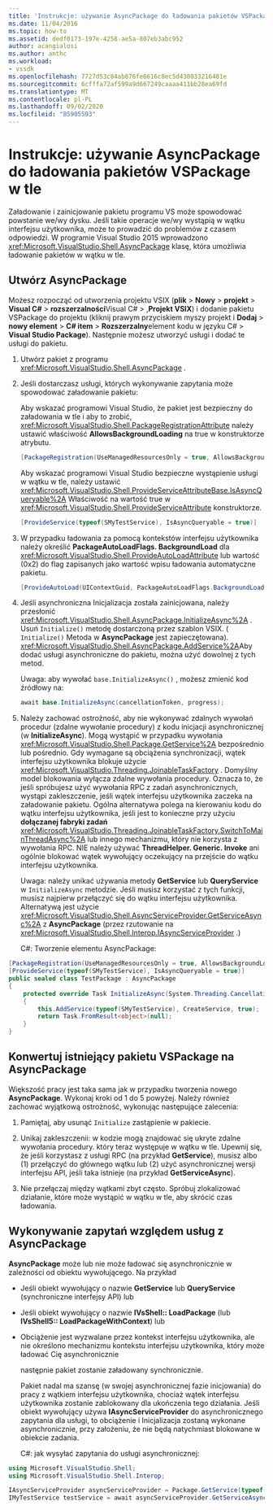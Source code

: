 ```yaml
---
title: 'Instrukcje: używanie AsyncPackage do ładowania pakietów VSPackage w tle | Microsoft Docs'
ms.date: 11/04/2016
ms.topic: how-to
ms.assetid: dedf0173-197e-4258-ae5a-807eb3abc952
author: acangialosi
ms.author: anthc
ms.workload:
- vssdk
ms.openlocfilehash: 7727d53c84ab876fe6616c8ec5d438033216481e
ms.sourcegitcommit: 6cfffa72af599a9d667249caaaa411bb28ea69fd
ms.translationtype: MT
ms.contentlocale: pl-PL
ms.lasthandoff: 09/02/2020
ms.locfileid: "85905593"
---
```

# <a name="how-to-use-asyncpackage-to-load-vspackages-in-the-background"></a>Instrukcje: używanie AsyncPackage do ładowania pakietów VSPackage w tle
Załadowanie i zainicjowanie pakietu programu VS może spowodować powstanie we/wy dysku. Jeśli takie operacje we/wy wystąpią w wątku interfejsu użytkownika, może to prowadzić do problemów z czasem odpowiedzi. W programie Visual Studio 2015 wprowadzono  <xref:Microsoft.VisualStudio.Shell.AsyncPackage> klasę, która umożliwia ładowanie pakietów w wątku w tle.

## <a name="create-an-asyncpackage"></a>Utwórz AsyncPackage
 Możesz rozpocząć od utworzenia projektu VSIX (**plik**  >  **Nowy**  >  **projekt**  >  **Visual C#**  >  **rozszerzalności**Visual C#  >  ,**Projekt VSIX**) i dodanie pakietu VSPackage do projektu (kliknij prawym przyciskiem myszy projekt i **Dodaj**  >  **nowy element**  >  **C# item**  >  **Rozszerzalny**element kodu w języku C#  >  **Visual Studio Package**). Następnie możesz utworzyć usługi i dodać te usługi do pakietu.

1. Utwórz pakiet z programu <xref:Microsoft.VisualStudio.Shell.AsyncPackage> .

2. Jeśli dostarczasz usługi, których wykonywanie zapytania może spowodować załadowanie pakietu:

    Aby wskazać programowi Visual Studio, że pakiet jest bezpieczny do załadowania w tle i aby to zrobić, <xref:Microsoft.VisualStudio.Shell.PackageRegistrationAttribute> należy ustawić właściwość **AllowsBackgroundLoading** na true w konstruktorze atrybutu.

   ```csharp
   [PackageRegistration(UseManagedResourcesOnly = true, AllowsBackgroundLoading = true)]

   ```

    Aby wskazać programowi Visual Studio bezpieczne wystąpienie usługi w wątku w tle, należy ustawić <xref:Microsoft.VisualStudio.Shell.ProvideServiceAttributeBase.IsAsyncQueryable%2A> Właściwość na wartość true w <xref:Microsoft.VisualStudio.Shell.ProvideServiceAttribute> konstruktorze.

   ```csharp
   [ProvideService(typeof(SMyTestService), IsAsyncQueryable = true)]

   ```

3. W przypadku ładowania za pomocą kontekstów interfejsu użytkownika należy określić **PackageAutoLoadFlags. BackgroundLoad** dla <xref:Microsoft.VisualStudio.Shell.ProvideAutoLoadAttribute> lub wartość (0x2) do flag zapisanych jako wartość wpisu ładowania automatyczne pakietu.

   ```csharp
   [ProvideAutoLoad(UIContextGuid, PackageAutoLoadFlags.BackgroundLoad)]

   ```

4. Jeśli asynchroniczna Inicjalizacja została zainicjowana, należy przesłonić <xref:Microsoft.VisualStudio.Shell.AsyncPackage.InitializeAsync%2A> . Usuń `Initialize()` metodę dostarczoną przez szablon VSIX. ( `Initialize()` Metoda w **AsyncPackage** jest zapieczętowana). <xref:Microsoft.VisualStudio.Shell.AsyncPackage.AddService%2A>Aby dodać usługi asynchroniczne do pakietu, można użyć dowolnej z tych metod.

    Uwaga: aby wywołać `base.InitializeAsync()` , możesz zmienić kod źródłowy na:

   ```csharp
   await base.InitializeAsync(cancellationToken, progress);
   ```

5. Należy zachować ostrożność, aby nie wykonywać zdalnych wywołań procedur (zdalne wywołanie procedury) z kodu inicjacji asynchronicznej (w **InitializeAsync**). Mogą wystąpić w przypadku wywołania <xref:Microsoft.VisualStudio.Shell.Package.GetService%2A> bezpośrednio lub pośrednio.  Gdy wymagane są obciążenia synchronizacji, wątek interfejsu użytkownika blokuje użycie <xref:Microsoft.VisualStudio.Threading.JoinableTaskFactory> . Domyślny model blokowania wyłącza zdalne wywołania procedury. Oznacza to, że jeśli spróbujesz użyć wywołania RPC z zadań asynchronicznych, wystąpi zakleszczenie, jeśli wątek interfejsu użytkownika zaczeka na załadowanie pakietu. Ogólna alternatywa polega na kierowaniu kodu do wątku interfejsu użytkownika, jeśli jest to konieczne przy użyciu **dołączanej fabryki zadań** <xref:Microsoft.VisualStudio.Threading.JoinableTaskFactory.SwitchToMainThreadAsync%2A> lub innego mechanizmu, który nie korzysta z wywołania RPC.  NIE należy używać **ThreadHelper. Generic. Invoke** ani ogólnie blokować wątek wywołujący oczekujący na przejście do wątku interfejsu użytkownika.

    Uwaga: należy unikać używania metody **GetService** lub **QueryService** w `InitializeAsync` metodzie. Jeśli musisz korzystać z tych funkcji, musisz najpierw przełączyć się do wątku interfejsu użytkownika. Alternatywą jest użycie <xref:Microsoft.VisualStudio.Shell.AsyncServiceProvider.GetServiceAsync%2A> z **AsyncPackage** (przez rzutowanie na <xref:Microsoft.VisualStudio.Shell.Interop.IAsyncServiceProvider> .)

   C#: Tworzenie elementu AsyncPackage:

```csharp
[PackageRegistration(UseManagedResourcesOnly = true, AllowsBackgroundLoading = true)]
[ProvideService(typeof(SMyTestService), IsAsyncQueryable = true)]
public sealed class TestPackage : AsyncPackage
{
    protected override Task InitializeAsync(System.Threading.CancellationToken cancellationToken, IProgress<ServiceProgressData> progress)
    {
        this.AddService(typeof(SMyTestService), CreateService, true);
        return Task.FromResult<object>(null);
    }
}
```

## <a name="convert-an-existing-vspackage-to-asyncpackage"></a>Konwertuj istniejący pakietu VSPackage na AsyncPackage
 Większość pracy jest taka sama jak w przypadku tworzenia nowego **AsyncPackage**. Wykonaj kroki od 1 do 5 powyżej. Należy również zachować wyjątkową ostrożność, wykonując następujące zalecenia:

1. Pamiętaj, aby usunąć `Initialize` zastąpienie w pakiecie.

2. Unikaj zakleszczenii: w kodzie mogą znajdować się ukryte zdalne wywołania procedury. który teraz występuje w wątku w tle. Upewnij się, że jeśli korzystasz z usługi RPC (na przykład **GetService**), musisz albo (1) przełączyć do głównego wątku lub (2) użyć asynchronicznej wersji interfejsu API, jeśli taka istnieje (na przykład **GetServiceAsync**).

3. Nie przełączaj między wątkami zbyt często. Spróbuj zlokalizować działanie, które może wystąpić w wątku w tle, aby skrócić czas ładowania.

## <a name="querying-services-from-asyncpackage"></a>Wykonywanie zapytań względem usług z AsyncPackage
 **AsyncPackage** może lub nie może ładować się asynchronicznie w zależności od obiektu wywołującego. Na przykład

- Jeśli obiekt wywołujący o nazwie **GetService** lub **QueryService** (synchroniczne interfejsy API) lub

- Jeśli obiekt wywołujący o nazwie **IVsShell:: LoadPackage** (lub **IVsShell5:: LoadPackageWithContext**) lub

- Obciążenie jest wyzwalane przez kontekst interfejsu użytkownika, ale nie określono mechanizmu kontekstu interfejsu użytkownika, który może ładować Cię asynchronicznie

  następnie pakiet zostanie załadowany synchronicznie.

  Pakiet nadal ma szansę (w swojej asynchronicznej fazie inicjowania) do pracy z wątkiem interfejsu użytkownika, chociaż wątek interfejsu użytkownika zostanie zablokowany dla ukończenia tego działania. Jeśli obiekt wywołujący używa **IAsyncServiceProvider** do asynchronicznego zapytania dla usługi, to obciążenie i Inicjalizacja zostaną wykonane asynchronicznie, przy założeniu, że nie będą natychmiast blokowane w obiekcie zadania.

  C#: jak wysyłać zapytania do usługi asynchronicznej:

```csharp
using Microsoft.VisualStudio.Shell;
using Microsoft.VisualStudio.Shell.Interop;

IAsyncServiceProvider asyncServiceProvider = Package.GetService(typeof(SAsyncServiceProvider)) as IAsyncServiceProvider;
IMyTestService testService = await asyncServiceProvider.GetServiceAsync(typeof(SMyTestService)) as IMyTestService;
```
